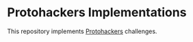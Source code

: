 # Protohackers Implementations

This repository implements [Protohackers](https://protohackers.com/) challenges.
